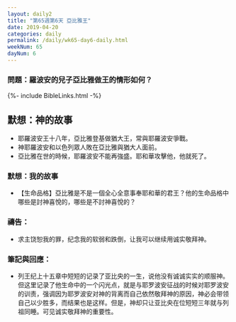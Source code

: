 ```yaml
---
layout: daily2
title: "第65週第6天 亞比雅王"
date: 2019-04-20
categories: daily
permalink: /daily/wk65-day6-daily.html
weekNum: 65
dayNum: 6
---
```


### 問題：羅波安的兒子亞比雅做王的情形如何？
 
{%- include BibleLinks.html -%}

## 默想：神的故事
+ 耶羅波安王十八年，亞比雅登基做猶大王，常與耶羅波安爭戰。 
+ 神耶羅波安和以色列眾人敗在亞比雅與猶大人面前。 
+ 亞比雅在世的時候，耶羅波安不能再強盛。耶和華攻擊他，他就死了。

### 默想：我的故事
+ 【生命品格】亞比雅是不是一個全心全意事奉耶和華的君王？他的生命品格中哪些是討神喜悅的，哪些是不討神喜悅的？

### 禱告：

+ 求主饶恕我的罪，纪念我的软弱和跌倒，让我可以继续用诚实敬拜神。

### 筆記與回應：

+ 列王纪上十五章中短短的记录了亚比央的一生，说他没有诚诚实实的顺服神。但这里记录了他生命中的一个闪光点，就是与耶罗波安征战的时候对耶罗波安的训责，强调因为耶罗波安对神的背离而自己依然敬拜神的原因，神必会带领自己以少胜多，而结果也是这样。但是，神却只让亚比央在位短短三年就与列祖同睡。可见诚实敬拜神的重要性。

